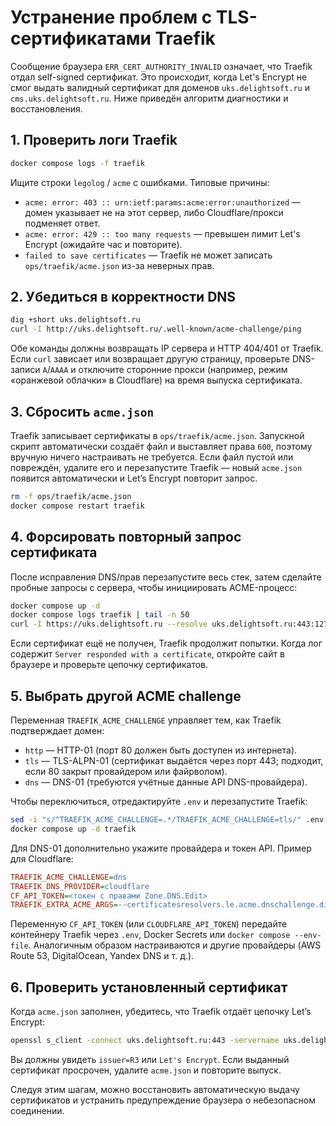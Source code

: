# Устранение проблем с TLS-сертификатами Traefik

Сообщение браузера `ERR_CERT_AUTHORITY_INVALID` означает, что Traefik отдал self-signed сертификат. Это происходит, когда Let's Encrypt не смог выдать валидный сертификат для доменов `uks.delightsoft.ru` и `cms.uks.delightsoft.ru`. Ниже приведён алгоритм диагностики и восстановления.

## 1. Проверить логи Traefik

```bash
docker compose logs -f traefik
```

Ищите строки `legolog` / `acme` с ошибками. Типовые причины:

- `acme: error: 403 :: urn:ietf:params:acme:error:unauthorized` — домен указывает не на этот сервер, либо Cloudflare/прокси подменяет ответ.
- `acme: error: 429 :: too many requests` — превышен лимит Let's Encrypt (ожидайте час и повторите).
- `failed to save certificates` — Traefik не может записать `ops/traefik/acme.json` из-за неверных прав.

## 2. Убедиться в корректности DNS

```bash
dig +short uks.delightsoft.ru
curl -I http://uks.delightsoft.ru/.well-known/acme-challenge/ping
```

Обе команды должны возвращать IP сервера и HTTP 404/401 от Traefik. Если `curl` зависает или возвращает другую страницу, проверьте DNS-записи `A`/`AAAA` и отключите сторонние прокси (например, режим «оранжевой облачки» в Cloudflare) на время выпуска сертификата.

## 3. Сбросить `acme.json`

Traefik записывает сертификаты в `ops/traefik/acme.json`. Запускной скрипт автоматически создаёт файл и выставляет права `600`, поэтому вручную ничего настраивать не требуется. Если файл пустой или повреждён, удалите его и перезапустите Traefik — новый `acme.json` появится автоматически и Let’s Encrypt повторит запрос.

```bash
rm -f ops/traefik/acme.json
docker compose restart traefik
```

## 4. Форсировать повторный запрос сертификата

После исправления DNS/прав перезапустите весь стек, затем сделайте пробные запросы с сервера, чтобы инициировать ACME-процесс:

```bash
docker compose up -d
docker compose logs traefik | tail -n 50
curl -I https://uks.delightsoft.ru --resolve uks.delightsoft.ru:443:127.0.0.1
```

Если сертификат ещё не получен, Traefik продолжит попытки. Когда лог содержит `Server responded with a certificate`, откройте сайт в браузере и проверьте цепочку сертификатов.

## 5. Выбрать другой ACME challenge

Переменная `TRAEFIK_ACME_CHALLENGE` управляет тем, как Traefik подтверждает домен:

- `http` — HTTP-01 (порт 80 должен быть доступен из интернета).
- `tls` — TLS-ALPN-01 (сертификат выдаётся через порт 443; подходит, если 80 закрыт провайдером или файрволом).
- `dns` — DNS-01 (требуются учётные данные API DNS-провайдера).

Чтобы переключиться, отредактируйте `.env` и перезапустите Traefik:

```bash
sed -i "s/^TRAEFIK_ACME_CHALLENGE=.*/TRAEFIK_ACME_CHALLENGE=tls/" .env
docker compose up -d traefik
```

Для DNS-01 дополнительно укажите провайдера и токен API. Пример для Cloudflare:

```ini
TRAEFIK_ACME_CHALLENGE=dns
TRAEFIK_DNS_PROVIDER=cloudflare
CF_API_TOKEN=<токен с правами Zone.DNS.Edit>
TRAEFIK_EXTRA_ACME_ARGS=--certificatesresolvers.le.acme.dnschallenge.disablePropagationCheck=true
```

Переменную `CF_API_TOKEN` (или `CLOUDFLARE_API_TOKEN`) передайте контейнеру Traefik через `.env`, Docker Secrets или `docker compose --env-file`. Аналогичным образом настраиваются и другие провайдеры (AWS Route 53, DigitalOcean, Yandex DNS и т. д.).

## 6. Проверить установленный сертификат

Когда `acme.json` заполнен, убедитесь, что Traefik отдаёт цепочку Let’s Encrypt:

```bash
openssl s_client -connect uks.delightsoft.ru:443 -servername uks.delightsoft.ru -showcerts | openssl x509 -noout -issuer -subject -enddate
```

Вы должны увидеть `issuer=R3` или `Let's Encrypt`. Если выданный сертификат просрочен, удалите `acme.json` и повторите выпуск.

Следуя этим шагам, можно восстановить автоматическую выдачу сертификатов и устранить предупреждение браузера о небезопасном соединении.
